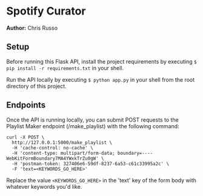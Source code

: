 # Spotify Curator

**Author:** Chris Russo

## Setup

Before running this Flask API, install the project requirements by executing `$ pip install -r requirements.txt` in your shell.

Run the API locally by executing `$ python app.py` in your shell from the root directory of this project.

## Endpoints

Once the API is running locally, you can submit POST requests to the Playlist Maker endpoint (/make_playlist) with the following command:

```
curl -X POST \
  http://127.0.0.1:5000/make_playlist \
  -H 'cache-control: no-cache' \
  -H 'content-type: multipart/form-data; boundary=----WebKitFormBoundary7MA4YWxkTrZu0gW' \
  -H 'postman-token: 327406e6-59df-8237-6a53-c61c33995a2c' \
  -F 'text=<KEYWORDS_GO_HERE>'
```

Replace the value `<KEYWORDS_GO_HERE>` in the 'text' key of the form body with whatever keywords you'd like.



